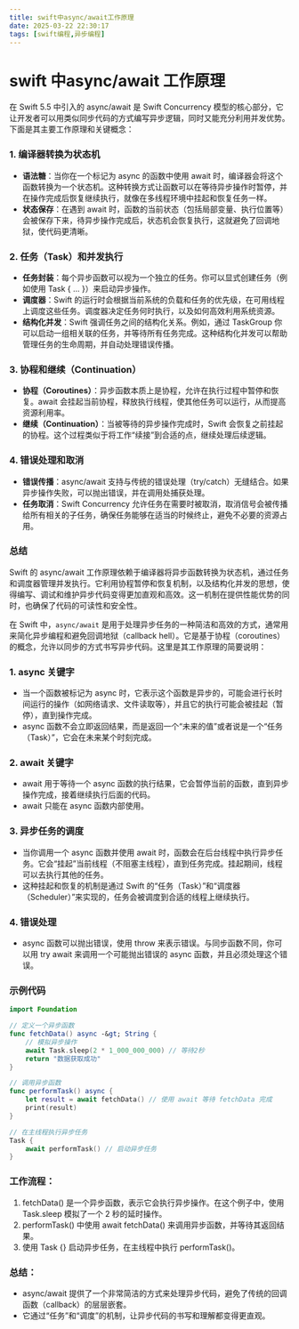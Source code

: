 ```yaml
---
title: swift中async/await工作原理
date: 2025-03-22 22:30:17
tags: [swift编程,异步编程]
---
```





# swift 中async/await 工作原理

在 Swift 5.5 中引入的 async/await 是 Swift Concurrency 模型的核心部分，它让开发者可以用类似同步代码的方式编写异步逻辑，同时又能充分利用并发优势。下面是其主要工作原理和关键概念：


### 1. 编译器转换为状态机


- **语法糖**：当你在一个标记为 async 的函数中使用 await 时，编译器会将这个函数转换为一个状态机。这种转换方式让函数可以在等待异步操作时暂停，并在操作完成后恢复继续执行，就像在多线程环境中挂起和恢复任务一样。
- **状态保存**：在遇到 await 时，函数的当前状态（包括局部变量、执行位置等）会被保存下来，待异步操作完成后，状态机会恢复执行，这就避免了回调地狱，使代码更清晰。

### 2. 任务（Task）和并发执行


- **任务封装**：每个异步函数可以视为一个独立的任务。你可以显式创建任务（例如使用 Task { ... }）来启动异步操作。
- **调度器**：Swift 的运行时会根据当前系统的负载和任务的优先级，在可用线程上调度这些任务。调度器决定任务何时执行，以及如何高效利用系统资源。
- **结构化并发**：Swift 强调任务之间的结构化关系。例如，通过 TaskGroup 你可以启动一组相关联的任务，并等待所有任务完成。这种结构化并发可以帮助管理任务的生命周期，并自动处理错误传播。

### 3. 协程和继续（Continuation）


- **协程（Coroutines）**：异步函数本质上是协程，允许在执行过程中暂停和恢复。await 会挂起当前协程，释放执行线程，使其他任务可以运行，从而提高资源利用率。
- **继续（Continuation）**：当被等待的异步操作完成时，Swift 会恢复之前挂起的协程。这个过程类似于将工作“续接”到合适的点，继续处理后续逻辑。

### 4. 错误处理和取消


- **错误传播**：async/await 支持与传统的错误处理（try/catch）无缝结合。如果异步操作失败，可以抛出错误，并在调用处捕获处理。
- **任务取消**：Swift Concurrency 允许任务在需要时被取消，取消信号会被传播给所有相关的子任务，确保任务能够在适当的时候终止，避免不必要的资源占用。

### 总结


Swift 的 async/await 工作原理依赖于编译器将异步函数转换为状态机，通过任务和调度器管理并发执行。它利用协程暂停和恢复机制，以及结构化并发的思想，使得编写、调试和维护异步代码变得更加直观和高效。这一机制在提供性能优势的同时，也确保了代码的可读性和安全性。


在 Swift 中，`async/await` 是用于处理异步任务的一种简洁和高效的方式，通常用来简化异步编程和避免回调地狱（callback hell）。它是基于协程（coroutines）的概念，允许以同步的方式书写异步代码。这里是其工作原理的简要说明：


### 1. async 关键字


- 当一个函数被标记为 async 时，它表示这个函数是异步的，可能会进行长时间运行的操作（如网络请求、文件读取等），并且它的执行可能会被挂起（暂停），直到操作完成。
- async 函数不会立即返回结果，而是返回一个“未来的值”或者说是一个“任务（Task）”，它会在未来某个时刻完成。

### 2. await 关键字


- await 用于等待一个 async 函数的执行结果，它会暂停当前的函数，直到异步操作完成，接着继续执行后面的代码。
- await 只能在 async 函数内部使用。

### 3. 异步任务的调度


- 当你调用一个 async 函数并使用 await 时，函数会在后台线程中执行异步任务。它会“挂起”当前线程（不阻塞主线程），直到任务完成。挂起期间，线程可以去执行其他的任务。
- 这种挂起和恢复的机制是通过 Swift 的“任务（Task）”和“调度器（Scheduler）”来实现的，任务会被调度到合适的线程上继续执行。

### 4. 错误处理


- async 函数可以抛出错误，使用 throw 来表示错误。与同步函数不同，你可以用 try await 来调用一个可能抛出错误的 async 函数，并且必须处理这个错误。

### 示例代码


```swift
import Foundation

// 定义一个异步函数
func fetchData() async -&gt; String {
    // 模拟异步操作
    await Task.sleep(2 * 1_000_000_000) // 等待2秒
    return "数据获取成功"
}

// 调用异步函数
func performTask() async {
    let result = await fetchData() // 使用 await 等待 fetchData 完成
    print(result)
}

// 在主线程执行异步任务
Task {
    await performTask() // 启动异步任务
}
```


### 工作流程：


1. fetchData() 是一个异步函数，表示它会执行异步操作。在这个例子中，使用 Task.sleep 模拟了一个 2 秒的延时操作。
2. performTask() 中使用 await fetchData() 来调用异步函数，并等待其返回结果。
3. 使用 Task {} 启动异步任务，在主线程中执行 performTask()。

### 总结：


- async/await 提供了一个非常简洁的方式来处理异步代码，避免了传统的回调函数（callback）的层层嵌套。
- 它通过“任务”和“调度”的机制，让异步代码的书写和理解都变得更直观。
